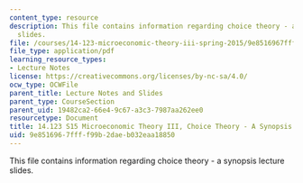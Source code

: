 ```yaml
---
content_type: resource
description: This file contains information regarding choice theory - a synopsis lecture
  slides.
file: /courses/14-123-microeconomic-theory-iii-spring-2015/9e8516967ffff99b2daeb032eaa18850_MIT14_123S15_choice.pdf
file_type: application/pdf
learning_resource_types:
- Lecture Notes
license: https://creativecommons.org/licenses/by-nc-sa/4.0/
ocw_type: OCWFile
parent_title: Lecture Notes and Slides
parent_type: CourseSection
parent_uid: 19482ca2-66e4-9c67-a3c3-7987aa262ee0
resourcetype: Document
title: 14.123 S15 Microeconomic Theory III, Choice Theory - A Synopsis Lecture Slides
uid: 9e851696-7fff-f99b-2dae-b032eaa18850
---
```

This file contains information regarding choice theory - a synopsis lecture slides.